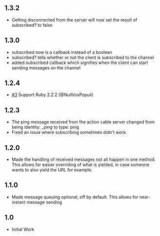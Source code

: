 ## 1.3.2
* Getting disconnected from the server will now set the result of subscribed? to false

## 1.3.0
* subscribed now is a callback instead of a boolean
* subscribed? tells whether or not the client is subscribed to the channel
* added subscribed callback which signifies when the client can start sending messages on the channel

## 1.2.4
* [#3](https://github.com/NullVoxPopuli/action_cable_client/pull/3) Support Ruby 2.2.2 (@NullVoxPopuli)

## 1.2.3
* The ping message received from the action cable server changed from being identity: _ping to type: ping
* Fixed an issue where subscribing sometimes didn't work.

## 1.2.0
* Made the handling of received messages not all happen in one method. This allows for easier overriding of what is yielded, in case someone wants to also yield the URL for example.

## 1.1.0
* Made message queuing optional, off by default. This allows for near-instant message sending

## 1.0
* Initial Work
